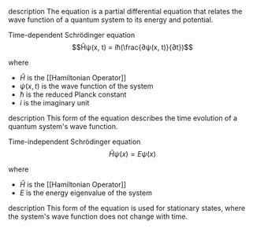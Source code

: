 
description
	The equation is a partial differential equation that relates the wave function of a quantum system to its energy and potential.


Time-dependent Schrödinger equation
$$Ĥψ(x, t) = iħ(\frac{∂ψ(x, t)}{∂t})$$

where
- $Ĥ$ is the [[Hamiltonian Operator]]
- $ψ(x, t)$ is the wave function of the system
- $ħ$ is the reduced Planck constant
- $i$ is the imaginary unit


description
	This form of the equation describes the time evolution of a quantum system's wave function.



Time-independent Schrödinger equation
$$Ĥψ(x) = Eψ(x)$$

where
- $Ĥ$ is the [[Hamiltonian Operator]]
- $E$ is the energy eigenvalue of the system

description
	This form of the equation is used for stationary states, where the system's wave function does not change with time.